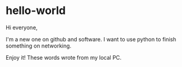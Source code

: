 # hello-world

Hi everyone,

I'm a new one on github and software. I want to use python to finish something on networking. 

Enjoy it!
These words wrote from my local PC.
